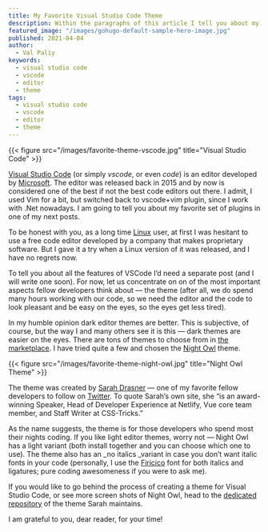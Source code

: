 ```yaml
---
title: My Favorite Visual Studio Code Theme
description: Within the paragraphs of this article I tell you about my favorite Visual Studio Code (vscode) theme.
featured_image: "/images/gohugo-default-sample-hero-image.jpg"
published: 2021-04-04
author:
  - Val Paliy
keywords:
  - visual studio code
  - vscode
  - editor
  - theme
tags:
  - visual studio code
  - vscode
  - editor
  - theme
---
```


{{< figure src="/images/favorite-theme-vscode.jpg" title="Visual Studio Code" >}}

[Visual Studio Code](https://code.visualstudio.com/) (or simply _vscode_, or even _code_) is an editor developed by [Microsoft](https://valticus81.medium.com/microsoft.com). The editor was released back in 2015 and by now is considered one of the best if not the best code editors out there. I admit, I used Vim for a bit, but switched back to vscode+vim plugin, since I work with .Net nowadays. I am going to tell you about my favorite set of plugins in one of my next posts.

To be honest with you, as a long time [Linux](https://linux.org/) user, at first I was hesitant to use a free code editor developed by a company that makes proprietary software. But I gave it a try when a Linux version of it was released, and I have no regrets now.

To tell you about all the features of VSCode I’d need a separate post (and I will write one soon). For now, let us concentrate on on of the most important aspects fellow developers think about — the theme (after all, we do spend many hours working with our code, so we need the editor and the code to look pleasant and be easy on the eyes, so the eyes get less tired).

In my humble opinion dark editor themes are better. This is subjective, of course, but the way I and many others see it is this — dark themes are easier on the eyes. There are tons of themes to choose from in [the marketplace](https://marketplace.visualstudio.com/vscode). I have tried quite a few and chosen the [Night Owl](https://marketplace.visualstudio.com/items?itemName=sdras.night-owl) theme.

{{< figure src="/images/favorite-theme-night-owl.jpg" title="Night Owl Theme" >}}

The theme was created by [Sarah Drasner](https://sarah.dev/) — one of my favorite fellow developers to follow on [Twitter](https://twitter.com/). To quote Sarah’s own site, she “is an award-winning Speaker, Head of Developer Experience at Netlify, Vue core team member, and Staff Writer at CSS-Tricks.”

As the name suggests, the theme is for those developers who spend most their nights coding. If you like light editor themes, worry not — Night Owl has a light variant (both install together and you can choose which one to use). The theme also has an \_no italics \_variant in case you don’t want italic fonts in your code (personally, I use the [Firicico](https://github.com/kosimst/Firicico) font for both italics and ligatures; pure coding awesomeness if you were to ask me).

If you would like to go behind the process of creating a theme for Visual Studio Code, or see more screen shots of Night Owl, head to the [dedicated repository](https://github.com/sdras/night-owl-vscode-theme) of the theme Sarah maintains.

I am grateful to you, dear reader, for your time!
